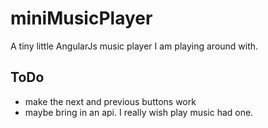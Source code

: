 miniMusicPlayer
===============

A tiny little AngularJs music player I am playing around with. 

## ToDo

- make the next and previous buttons work
- maybe bring in an api. I really wish play music had one. 
